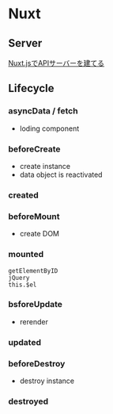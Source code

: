 
# Nuxt

## Server
[Nuxt.jsでAPIサーバーを建てる](https://qiita.com/frosted_bird/items/2fec151388ae8de39847)

## Lifecycle 

### asyncData / fetch
  
  - loding component

### beforeCreate

  - create instance
  - data object is reactivated

### created

### beforeMount

  - create DOM

### mounted

    getElementByID
    jQuery
    this.$el

### bsforeUpdate
  
  - rerender

### updated

### beforeDestroy

  - destroy instance

### destroyed 

